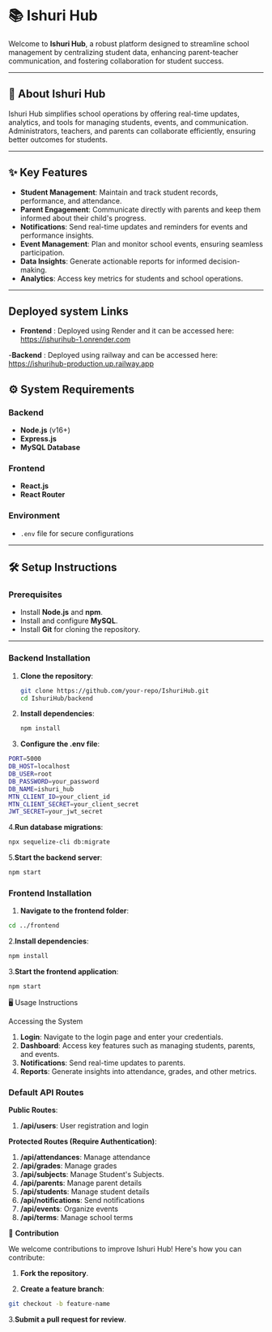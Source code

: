 # 📚 Ishuri Hub

Welcome to **Ishuri Hub**, a robust platform designed to streamline school management by centralizing student data, enhancing parent-teacher communication, and fostering collaboration for student success.

---

## 🚀 About Ishuri Hub

Ishuri Hub simplifies school operations by offering real-time updates, analytics, and tools for managing students, events, and communication. Administrators, teachers, and parents can collaborate efficiently, ensuring better outcomes for students.

---

## ✨ Key Features

- **Student Management**: Maintain and track student records, performance, and attendance.
- **Parent Engagement**: Communicate directly with parents and keep them informed about their child's progress.
- **Notifications**: Send real-time updates and reminders for events and performance insights.
- **Event Management**: Plan and monitor school events, ensuring seamless participation.
- **Data Insights**: Generate actionable reports for informed decision-making.
- **Analytics**: Access key metrics for students and school operations.

---

## Deployed system Links

- **Frontend** : Deployed using Render and it can be accessed here: <https://ishurihub-1.onrender.com>

-**Backend** : Deployed using railway and can be accessed here: <https://ishurihub-production.up.railway.app>

## ⚙️ System Requirements

### Backend

- **Node.js** (v16+)
- **Express.js**
- **MySQL Database**

### Frontend

- **React.js**
- **React Router**

### Environment

- `.env` file for secure configurations

---

## 🛠️ Setup Instructions

### Prerequisites

- Install **Node.js** and **npm**.
- Install and configure **MySQL**.
- Install **Git** for cloning the repository.

---

### Backend Installation

1. **Clone the repository**:

   ```bash
   git clone https://github.com/your-repo/IshuriHub.git
   cd IshuriHub/backend
   
2. **Install dependencies**:

   ```bash
   npm install

3. **Configure the .env file**:

```bash
PORT=5000
DB_HOST=localhost
DB_USER=root
DB_PASSWORD=your_password
DB_NAME=ishuri_hub
MTN_CLIENT_ID=your_client_id
MTN_CLIENT_SECRET=your_client_secret
JWT_SECRET=your_jwt_secret

```

4.**Run database migrations**:

```bash
npx sequelize-cli db:migrate
```

5.**Start the backend server**:

```bash
npm start
```

### Frontend Installation

1. **Navigate to the frontend folder**:

```bash
cd ../frontend
```

2.**Install dependencies**:

```bash
npm install
```

3.**Start the frontend application**:

```bash
npm start
```

🖥️ Usage Instructions

Accessing the System

1. **Login**: Navigate to the login page and enter your credentials.
2. **Dashboard**: Access key features such as managing students, parents, and events.
3. **Notifications**: Send real-time updates to parents.
4. **Reports**: Generate insights into attendance, grades, and other metrics.

### Default API Routes

**Public Routes**:

1. **/api/users**: User registration and login

**Protected Routes (Require Authentication)**:

1. **/api/attendances**: Manage attendance
2. **/api/grades**: Manage grades
3. **/api/subjects**: Manage Student's Subjects.
4. **/api/parents**: Manage parent details
5. **/api/students**: Manage student details
6. **/api/notifications**: Send notifications
7. **/api/events**: Organize events
8. **/api/terms**: Manage school terms

🤝 **Contribution**

We welcome contributions to improve Ishuri Hub! Here's how you can contribute:

1. **Fork the repository**.

2. **Create a feature branch**:

```bash
git checkout -b feature-name
```

3.**Submit a pull request for review**.
